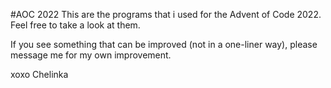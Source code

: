 #AOC 2022
This are the programs that i used for the Advent of Code 2022.
Feel free to take a look at them.

If you see something that can be improved (not in a one-liner way), please message me for my own improvement.

xoxo Chelinka

